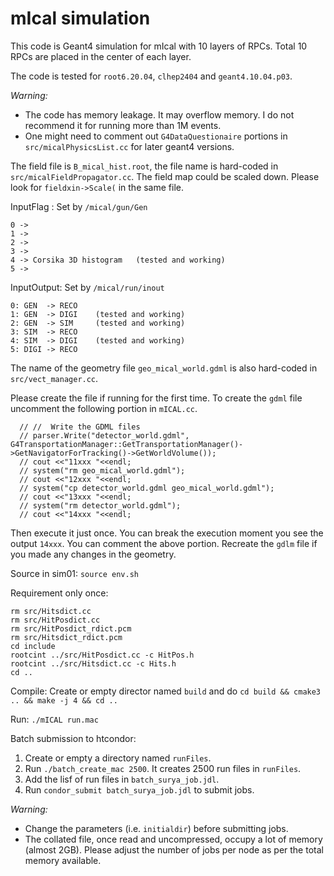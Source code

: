 # mIcal simulation

This code is Geant4 simulation for mIcal with 10 layers of RPCs. Total 10 RPCs are placed in the center of each layer.

The code is tested for `root6.20.04`, `clhep2404` and `geant4.10.04.p03`.

*Warning:*
- The code has memory leakage. It may overflow memory. I do not recommend it for running more than 1M events.
- One might need to comment out `G4DataQuestionaire` portions in `src/micalPhysicsList.cc` for later geant4 versions.

The field file is `B_mical_hist.root`, the file name is hard-coded in `src/micalFieldPropagator.cc`. The field map could be scaled down. Please look for `fieldxin->Scale(` in the same file.

InputFlag : Set by `/mical/gun/Gen`
```
0 ->
1 ->
2 ->
3 ->
4 -> Corsika 3D histogram   (tested and working)
5 -> 
```

InputOutput: Set by `/mical/run/inout`
```
0: GEN  -> RECO
1: GEN  -> DIGI    (tested and working)
2: GEN  -> SIM     (tested and working)
3: SIM  -> RECO
4: SIM  -> DIGI    (tested and working)
5: DIGI -> RECO 
```


The name of the geometry file `geo_mical_world.gdml` is also hard-coded in `src/vect_manager.cc`.

Please create the file if running for the first time. To create the `gdml` file uncomment the following portion in `mICAL.cc`.
```
  // //  Write the GDML files
  // parser.Write("detector_world.gdml", G4TransportationManager::GetTransportationManager()->GetNavigatorForTracking()->GetWorldVolume());
  // cout <<"11xxx "<<endl;
  // system("rm geo_mical_world.gdml");
  // cout <<"12xxx "<<endl;
  // system("cp detector_world.gdml geo_mical_world.gdml");
  // cout <<"13xxx "<<endl;
  // system("rm detector_world.gdml");
  // cout <<"14xxx "<<endl;
```
Then execute it just once. You can break the execution moment you see the output `14xxx`. You can comment the above portion. Recreate the `gdlm` file if you made any changes in the geometry. 


Source in sim01: `source env.sh`

Requirement only once:
```
rm src/Hitsdict.cc
rm src/HitPosdict.cc
rm src/HitPosdict_rdict.pcm
rm src/Hitsdict_rdict.pcm
cd include
rootcint ../src/HitPosdict.cc -c HitPos.h
rootcint ../src/Hitsdict.cc -c Hits.h
cd ..
```

Compile: Create or empty director named `build` and do `cd build && cmake3 .. && make -j 4 && cd ..`

Run: `./mICAL run.mac`


Batch submission to htcondor:
1. Create or empty a directory named `runFiles`.
2. Run `./batch_create_mac 2500`. It creates 2500 run files in `runFiles`.
3. Add the lisf of run files in `batch_surya_job.jdl`.
4. Run `condor_submit batch_surya_job.jdl` to submit jobs.

*Warning:*
- Change the parameters (i.e. `initialdir`) before submitting jobs.
- The collated file, once read and uncompressed, occupy a lot of memory (almost 2GB). Please adjust the number of jobs per node as per the total memory available.

